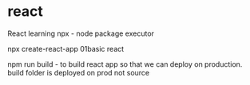 # react
React learning
npx - node package executor

npx create-react-app 01basic react

npm run build - to build react app so that we can deploy on production. build folder is deployed on prod not source